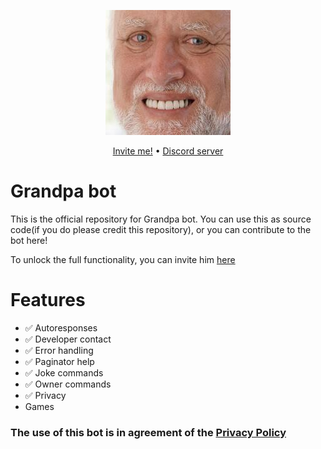 <p align="center">
    <img src="Logo.jpeg">
</p>
<p align="center">
    <a href="https://discord.com/api/oauth2/authorize?client_id=957709454583947276&permissions=535260822592&scope=bot%20applications.commands">Invite me!</a> • <a href="https://discord.gg/RVMNP6TAGx">Discord server</a>
</p>

# Grandpa bot
This is the official repository for Grandpa bot. You can use this as source code(if you do please credit this repository), or you can contribute to the bot here!

To unlock the full functionality, you can invite him [here](https://discord.com/oauth2/authorize?client_id=503720029456695306&scope=bot&permissions=537263168)

# Features

- ✅ Autoresponses
- ✅ Developer contact
- ✅ Error handling
- ✅ Paginator help
- ✅ Joke commands
- ✅ Owner commands
- ✅ Privacy
- Games


### The use of this bot is in agreement of the [Privacy Policy](https://github.com/pogrammar/Grandpa-bot/blob/master/PRIVACY.md)